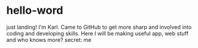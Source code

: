 # hello-word
just landing!
I'm Karl.
Came to GitHub to get more sharp and involved into coding and developing skills.
Here I will be making useful app, web stuff and who knows more? secret: me
